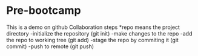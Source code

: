 # Pre-bootcamp
This is a demo on github
Collaboration steps *repo means the project directory
-initialize the repository (git init)
-make changes to the repo
-add the repo to working tree (git add)
-stage the repo by commiting it (git commit)
-push to remote (git push)
